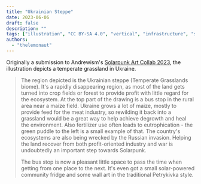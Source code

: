 ```yaml
---
title: "Ukrainian Steppe"
date: 2023-06-06
draft: false
description: ""
tags: ["illustration", "CC BY-SA 4.0", "vertical", "infrastructure", "solar", "ruins"]
authors:
  - "thelemonaut"
---
```


Originally a submission to Andrewism's [Solarpunk Art Collab 2023](https://andrew-ism.tumblr.com/post/741342402945646592/solarpunk-art-2023-bioregions), the illustration depicts a temperate grassland in Ukraine.

> The region depicted is the Ukrainian steppe (Temperate Grasslands biome). It's a rapidly disappearing region, as most of the land gets turned into crop fields or forest to provide profit with little regard for the ecosystem. At the top part of the drawing is a bus stop in the rural area near a maize field. Ukraine grows a lot of maize, mostly to provide feed for the meat industry, so rewilding it back into a grassland would be a great way to help achieve degrowth and heal the environment. Also fertilizer use often leads to eutrophication - the green puddle to the left is a small example of that. The country's ecosystems are also being wrecked by the Russian invasion. Helping the land recover from both profit-oriented industry and war is undoubtedly an important step towards Solarpunk.
> 
> The bus stop is now a pleasant little space to pass the time when getting from one place to the next. It's even got a small solar-powered community fridge and some wall art in the traditional Petrykivka style.